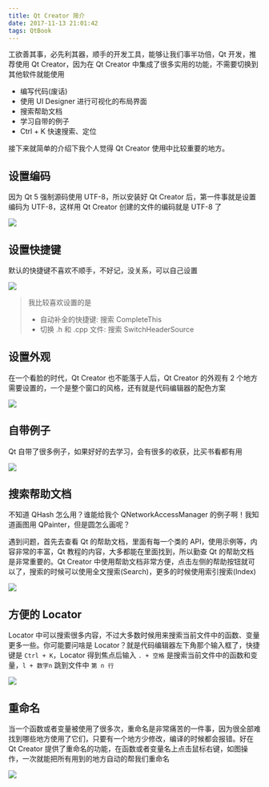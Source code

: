 ```yaml
---
title: Qt Creator 简介
date: 2017-11-13 21:01:42
tags: QtBook
---
```


工欲善其事，必先利其器，顺手的开发工具，能够让我们事半功倍，Qt 开发，推荐使用 Qt Creator，因为在 Qt Creator 中集成了很多实用的功能，不需要切换到其他软件就能使用

* 编写代码(废话)
* 使用 UI Designer 进行可视化的布局界面
* 搜索帮助文档
* 学习自带的例子
* Ctrl + K 快速搜索、定位

接下来就简单的介绍下我个人觉得 Qt Creator 使用中比较重要的地方。<!--more-->

## 设置编码

因为 Qt 5 强制源码使用 UTF-8，所以安装好 Qt Creator 后，第一件事就是设置编码为 UTF-8，这样用 Qt Creator 创建的文件的编码就是 UTF-8 了

![](/img/qtbook/qtcreator/qtcreator-encoding.png)

## 设置快捷键

默认的快捷键不喜欢不顺手，不好记，没关系，可以自己设置

![](/img/qtbook/qtcreator/qtcreator-shortcut.png)

> 我比较喜欢设置的是
>
> * 自动补全的快捷键: 搜索 CompleteThis
> * 切换 .h 和 .cpp 文件: 搜索 SwitchHeaderSource

## 设置外观

在一个看脸的时代，Qt Creator 也不能落于人后，Qt Creator 的外观有 2 个地方需要设置的，一个是整个窗口的风格，还有就是代码编辑器的配色方案

![](/img/qtbook/qtcreator/qtcreator-style.png)

## 自带例子

Qt 自带了很多例子，如果好好的去学习，会有很多的收获，比买书看都有用

![](/img/qtbook/qtcreator/qtcreator-examples.png)

## 搜索帮助文档

不知道 QHash 怎么用？谁能给我个 QNetworkAccessManager 的例子啊！我知道画图用 QPainter，但是圆怎么画呢？

遇到问题，首先去查看 Qt 的帮助文档，里面有每一个类的 API，使用示例等，内容非常的丰富，Qt 教程的内容，大多都能在里面找到，所以勤查 Qt 的帮助文档是非常重要的。Qt Creator 中使用帮助文档非常方便，点击左侧的帮助按钮就可以了，搜索的时候可以使用全文搜索(Search)，更多的时候使用索引搜索(Index)

![](/img/qtbook/qtcreator/qtcreator-search.png)

## 方便的 Locator

Locator 中可以搜索很多内容，不过大多数时候用来搜索当前文件中的函数、变量更多一些。你可能要问啥是 Locator？就是代码编辑器左下角那个输入框了，快捷键是 `Ctrl + K`，Locator 得到焦点后输入 `. + 空格` 是搜索当前文件中的函数和变量，`l + 数字n`  跳到文件中 `第 n 行`

![](/img/qtbook/qtcreator/qtcreator-locator.png)

## 重命名

当一个函数或者变量被使用了很多次，重命名是非常痛苦的一件事，因为很全部难找到哪些地方使用了它们，只要有一个地方少修改，编译的时候都会报错。好在 Qt Creator 提供了重命名的功能，在函数或者变量名上点击鼠标右键，如图操作，一次就能把所有用到的地方自动的帮我们重命名

![](/img/qtbook/qtcreator/qtcreator-refactor.png)